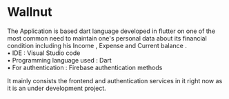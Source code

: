 # Wallnut
The Application is based dart language developed in flutter on one of the most common need to maintain one's personal data about its financial condition including his Income , Expense and Current balance .
<br>•	IDE : Visual Studio code
<br>•	Programming language used : Dart
<br>•	For authentication : Firebase authentication methods

It mainly consists the frontend and authentication services in it right now as it is an under development project.
